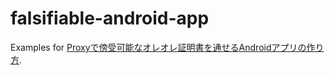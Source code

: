 # falsifiable-android-app

Examples for [Proxyで傍受可能なオレオレ証明書を通せるAndroidアプリの作り方](https://blog.s64.jp/entry/proxy_interceptable_android_app).

